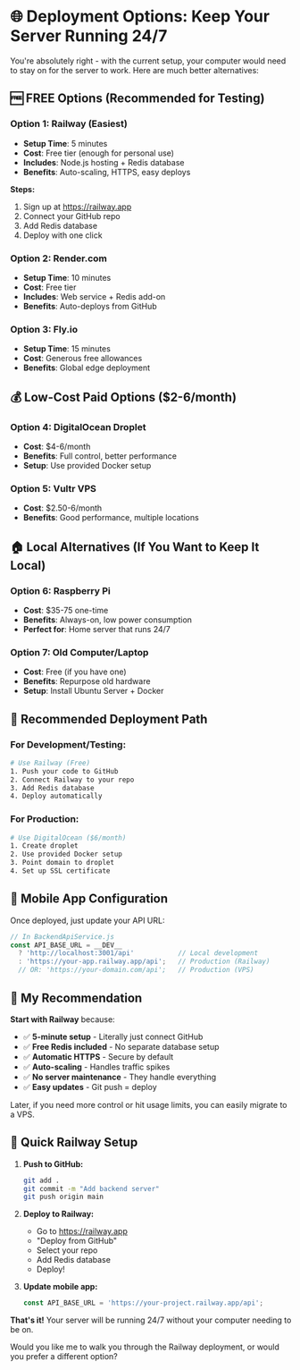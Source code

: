 # 🌐 Deployment Options: Keep Your Server Running 24/7

You're absolutely right - with the current setup, your computer would need to stay on for the server to work. Here are much better alternatives:

## 🆓 **FREE Options (Recommended for Testing)**

### **Option 1: Railway (Easiest)**
- **Setup Time**: 5 minutes
- **Cost**: Free tier (enough for personal use)
- **Includes**: Node.js hosting + Redis database
- **Benefits**: Auto-scaling, HTTPS, easy deploys

**Steps:**
1. Sign up at https://railway.app
2. Connect your GitHub repo
3. Add Redis database
4. Deploy with one click

### **Option 2: Render.com**
- **Setup Time**: 10 minutes  
- **Cost**: Free tier
- **Includes**: Web service + Redis add-on
- **Benefits**: Auto-deploys from GitHub

### **Option 3: Fly.io**
- **Setup Time**: 15 minutes
- **Cost**: Generous free allowances
- **Benefits**: Global edge deployment

## 💰 **Low-Cost Paid Options ($2-6/month)**

### **Option 4: DigitalOcean Droplet**
- **Cost**: $4-6/month
- **Benefits**: Full control, better performance
- **Setup**: Use provided Docker setup

### **Option 5: Vultr VPS**
- **Cost**: $2.50-6/month
- **Benefits**: Good performance, multiple locations

## 🏠 **Local Alternatives (If You Want to Keep It Local)**

### **Option 6: Raspberry Pi**
- **Cost**: $35-75 one-time
- **Benefits**: Always-on, low power consumption
- **Perfect for**: Home server that runs 24/7

### **Option 7: Old Computer/Laptop**
- **Cost**: Free (if you have one)
- **Benefits**: Repurpose old hardware
- **Setup**: Install Ubuntu Server + Docker

## 🚀 **Recommended Deployment Path**

### **For Development/Testing:**
```bash
# Use Railway (Free)
1. Push your code to GitHub
2. Connect Railway to your repo  
3. Add Redis database
4. Deploy automatically
```

### **For Production:**
```bash
# Use DigitalOcean ($6/month)
1. Create droplet
2. Use provided Docker setup
3. Point domain to droplet
4. Set up SSL certificate
```

## 📱 **Mobile App Configuration**

Once deployed, just update your API URL:

```javascript
// In BackendApiService.js
const API_BASE_URL = __DEV__ 
  ? 'http://localhost:3001/api'           // Local development
  : 'https://your-app.railway.app/api';   // Production (Railway)
  // OR: 'https://your-domain.com/api';   // Production (VPS)
```

## 🎯 **My Recommendation**

**Start with Railway** because:
- ✅ **5-minute setup** - Literally just connect GitHub
- ✅ **Free Redis included** - No separate database setup
- ✅ **Automatic HTTPS** - Secure by default  
- ✅ **Auto-scaling** - Handles traffic spikes
- ✅ **No server maintenance** - They handle everything
- ✅ **Easy updates** - Git push = deploy

Later, if you need more control or hit usage limits, you can easily migrate to a VPS.

## 🔧 **Quick Railway Setup**

1. **Push to GitHub:**
   ```bash
   git add .
   git commit -m "Add backend server"
   git push origin main
   ```

2. **Deploy to Railway:**
   - Go to https://railway.app
   - "Deploy from GitHub"
   - Select your repo
   - Add Redis database
   - Deploy!

3. **Update mobile app:**
   ```javascript
   const API_BASE_URL = 'https://your-project.railway.app/api';
   ```

**That's it!** Your server will be running 24/7 without your computer needing to be on.

Would you like me to walk you through the Railway deployment, or would you prefer a different option?